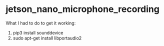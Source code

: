 # jetson_nano_microphone_recording

What I had to do to get it working:
1. pip3 install sounddevice
2. sudo apt-get install libportaudio2
